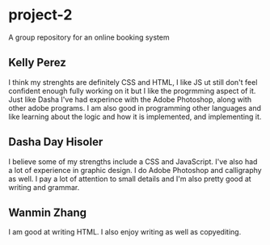 # project-2
A group repository for an online booking system
## Kelly Perez
I think my strenghts are definitely CSS and HTML, I like JS ut still don't feel confident enough fully working on it but I like the progrmming aspect of it. Just like Dasha I've had experince with the Adobe Photoshop, along with other adobe programs. I am also good in programming other languages and like learning about the logic and how it is implemented, and implementing it. 
## Dasha Day Hisoler
I believe some of my strengths include a CSS and JavaScript. I've also had a lot of experience in graphic design. I do Adobe Photoshop and calligraphy as well. I pay a lot of attention to small details and I'm also pretty good at writing and grammar. 
## Wanmin Zhang
I am good at writing HTML. I also enjoy writing as well as copyediting.
